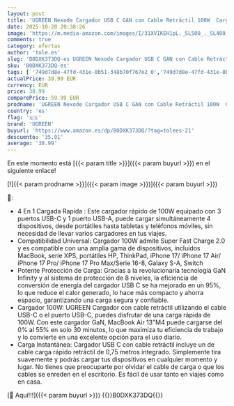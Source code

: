 ```yaml
---
layout: post
title: 'UGREEN Nexode Cargador USB C GAN con Cable Retráctil 100W  Carga Rápido con 4 Puertos  Compatible con MacBook Pro/Air  Galaxy S-A  iPhone 17 Pro MAX Air/Serie 16-8  iPad'
date: 2025-10-28 20:38:26
image: 'https://m.media-amazon.com/images/I/31XVIKEH1pL._SL500_._SL400_.jpg'
comments: true
category: ofertas
author: 'tole.es'
slug: 'B0DXK373DQ-es UGREEN Nexode Cargador USB C GAN con Cable Retráctil 100W...'
sku: 'B0DXK373DQ-es'
tags: [ '749d7d8e-47fd-431e-8b51-348b70f767e2_0','749d7d8e-47fd-431e-8b51-348b70f767e2_6901','Accesorios para móviles','Arborist Merchandising Root','Cargadores de móvil de red','Cargadores para móviles','Comunicación móvil y accesorios','Electrónica','Self Service','Special Features Stores','Top Brands Tech Peripherals','Top Brands Tech Selection','ipad','iphone','ugreen','🇪🇸', ]
actualPrice: 38.99 EUR
currency: EUR
price: 38.99
comparePrice: 59.99 EUR
prodname: 'UGREEN Nexode Cargador USB C GAN con Cable Retráctil 100W  Carga Rápido con 4 Puertos  Compatible con MacBook Pro/Air  Galaxy S-A  iPhone 17 Pro MAX Air/Serie 16-8  iPad'
country: 'es'
flag: '🇪🇸'
brand: 'UGREEN'
buyurl: 'https://www.amazon.es/dp/B0DXK373DQ/?tag=tolees-21'
descuento: '35.01'
average: '38.99'
---
```


En este momento está [{{< param title >}}]({{< param buyurl >}}) en el siguiente enlace!

[![{{< param prodname >}}]({{< param image >}})]({{< param buyurl >}})

🔎:

- 4 En 1 Cargada Rapida : Este cargador rápido de 100W equipado con 3 puertos USB-C y 1 puerto USB-A, puede cargar simultáneamente 4 dispositivos, desde portátiles hasta tabletas y teléfonos móviles, sin necesidad de llevar varios cargadores en tus viajes.
- Compatibilidad Universal: Cargador 100W admite Super Fast Charge 2.0 y es compatible con una amplia gama de dispositivos, incluidos MacBook, serie XPS, portátiles HP, ThinkPad, iPhone 17/ iPhone 17 Air/ iPhone 17 Pro/ iPhone 17 Pro Max/Serie 16-8, Galaxy S-A, Switch
- Potente Protección de Carga: Gracias a la revolucionaria tecnología GaN Infinity y al sistema de protección de 8 niveles, la eficiencia de conversión de energía del cargador USB C se ha mejorado en un 95%, lo que reduce el calor generado, lo hace más compacto y ahorra espacio, garantizando una carga segura y confiable.
- Cargador 100W: UGREEN Cargador con cable retráctil utilizando el cable USB-C o el puerto USB-C, puedes disfrutar de una carga rápida de 100W. Con este cargador GaN, MacBook Air 13"M4 puede cargarse del 0% al 55% en solo 30 minutos, lo que maximiza tu eficiencia de trabajo y lo convierte en una excelente opción para el uso diario.
- Carga Instantánea: Cargador USB C con cable retráctil incluye un de cable carga rápido retráctil de 0,75 metros integrado. Simplemente tira suavemente y podrás cargar tus dispositivos en cualquier momento y lugar. No tienes que preocuparte por olvidar el cable de carga o que los cables se enreden en el escritorio. Es fácil de usar tanto en viajes como en casa.

[🛒 Aquí!!!]({{< param buyurl >}})
{{<world>}}B0DXK373DQ{{</world>}}
